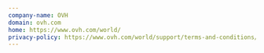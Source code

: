 ```yaml
---
company-name: OVH
domain: ovh.com
home: https://www.ovh.com/world/
privacy-policy: https://www.ovh.com/world/support/terms-and-conditions/
---
```




